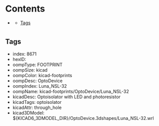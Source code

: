 



Contents
========

* [](#)
	* [Tags](#tags)

# 

## Tags

- index: 8671
- hexID: 
- oompType: FOOTPRINT
- oompSize: kicad
- oompColor: kicad-footprints
- oompDesc: OptoDevice
- oompIndex: Luna_NSL-32
- oompName: kicad-footprints/OptoDevice/Luna_NSL-32
- kicadDesc: Optoisolator with LED and photoresistor
- kicadTags: optoisolator
- kicadAttr: through_hole
- kicad3DModel: ${KICAD6_3DMODEL_DIR}/OptoDevice.3dshapes/Luna_NSL-32.wrl
